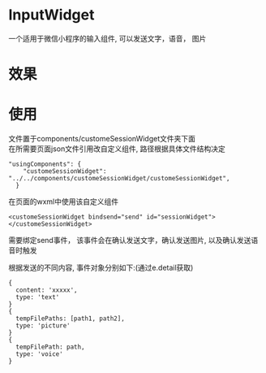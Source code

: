 # InputWidget
一个适用于微信小程序的输入组件, 可以发送文字，语音， 图片

# 效果


# 使用
文件置于components/customeSessionWidget文件夹下面  
在所需要页面json文件引用改自定义组件, 路径根据具体文件结构决定
```
"usingComponents": {
    "customeSessionWidget": "../../components/customeSessionWidget/customeSessionWidget",
  }
```

在页面的wxml中使用该自定义组件
```
<customeSessionWidget bindsend="send" id="sessionWidget"></customeSessionWidget>
```

需要绑定send事件， 该事件会在确认发送文字，确认发送图片, 以及确认发送语音时触发

根据发送的不同内容, 事件对象分别如下:(通过e.detail获取)  
```
{ 
  content: 'xxxxx', 
  type: 'text' 
}
{ 
  tempFilePaths: [path1, path2], 
  type: 'picture' 
}
{ 
  tempFilePath: path, 
  type: 'voice' 
}
```
